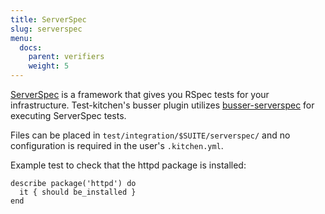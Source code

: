 ```yaml
---
title: ServerSpec
slug: serverspec
menu:
  docs:
    parent: verifiers
    weight: 5
---
```


[ServerSpec](https://serverspec.org/) is a framework that gives you RSpec tests for your infrastructure. Test-kitchen's busser plugin utilizes [busser-serverspec](https://github.com/test-kitchen/busser-serverspec) for executing ServerSpec tests.

Files can be placed in `test/integration/$SUITE/serverspec/` and no configuration is required in the user's `.kitchen.yml`.

Example test to check that the httpd package is installed:

```
describe package('httpd') do
  it { should be_installed }
end
```
